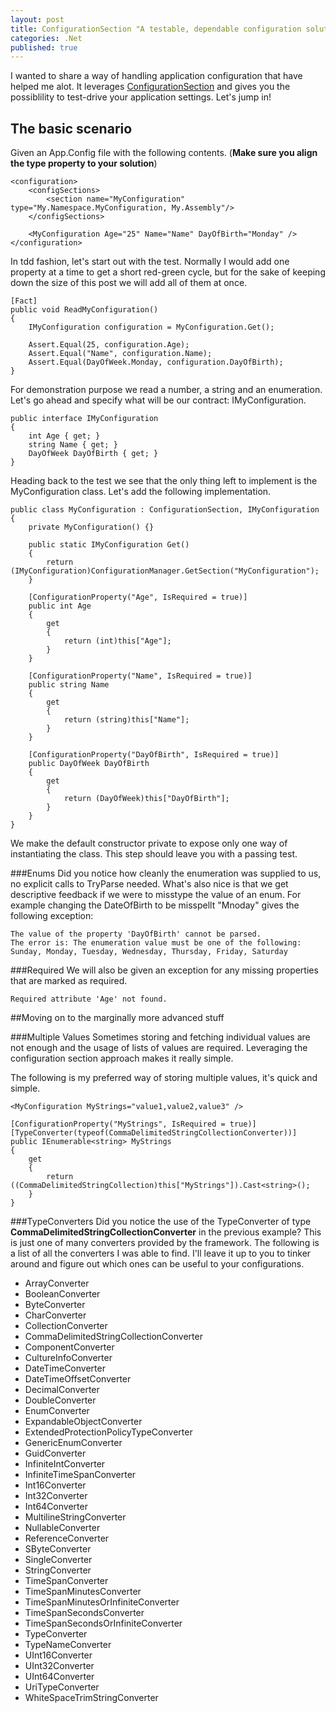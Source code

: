 ```yaml
---
layout: post
title: ConfigurationSection "A testable, dependable configuration solution"
categories: .Net
published: true
---
```

I wanted to share a way of handling application configuration that have helped me alot. It leverages [ConfigurationSection](http://msdn.microsoft.com/en-us/library/system.configuration.configurationsection(v=vs.110).aspx) and gives you the possiblility to test-drive your application settings. Let's jump in!
## The basic scenario
Given an App.Config file with the following contents. (**Make sure you align the type property to your solution**)

	<configuration>
		<configSections>
	    	<section name="MyConfiguration" type="My.Namespace.MyConfiguration, My.Assembly"/>
		</configSections>
	  
		<MyConfiguration Age="25" Name="Name" DayOfBirth="Monday" />
	</configuration>

In tdd fashion, let's start out with the test. Normally I would add one property at a time to get a short red-green cycle, but for the sake of keeping down the size of this post we will add all of them at once.

	[Fact]
    public void ReadMyConfiguration()
    {
        IMyConfiguration configuration = MyConfiguration.Get();

        Assert.Equal(25, configuration.Age);
        Assert.Equal("Name", configuration.Name);
        Assert.Equal(DayOfWeek.Monday, configuration.DayOfBirth);
    }

For demonstration purpose we read a number, a string and an enumeration. Let's go ahead and specify what will be our contract: IMyConfiguration.

	public interface IMyConfiguration
    {
        int Age { get; }
        string Name { get; }
        DayOfWeek DayOfBirth { get; }
    }

Heading back to the test we see that the only thing left to implement is the MyConfiguration class. Let's add the following implementation.

    public class MyConfiguration : ConfigurationSection, IMyConfiguration
    {
        private MyConfiguration() {}

        public static IMyConfiguration Get()
        {
            return (IMyConfiguration)ConfigurationManager.GetSection("MyConfiguration");
        }

        [ConfigurationProperty("Age", IsRequired = true)]
        public int Age
        {
            get
            {
                return (int)this["Age"];
            }
        }

        [ConfigurationProperty("Name", IsRequired = true)]
        public string Name
        {
            get
            {
                return (string)this["Name"];
            }
        }

        [ConfigurationProperty("DayOfBirth", IsRequired = true)]
        public DayOfWeek DayOfBirth
        {
            get
            {
                return (DayOfWeek)this["DayOfBirth"];
            }
        }
    }

We make the default constructor private to expose only one way of instantiating the class. This step should leave you with a passing test.

###Enums
Did you notice how cleanly the enumeration was supplied to us, no explicit calls to TryParse needed. What's also nice is that we get descriptive feedback if we were to misstype the value of an enum. For example changing the DateOfBirth to be misspellt "Mnoday" gives the following exception:

	The value of the property 'DayOfBirth' cannot be parsed. 
	The error is: The enumeration value must be one of the following: 
	Sunday, Monday, Tuesday, Wednesday, Thursday, Friday, Saturday

###Required
We will also be given an exception for any missing properties that are marked as required.

	Required attribute 'Age' not found.

##Moving on to the marginally more advanced stuff

###Multiple Values
Sometimes storing and fetching individual values are not enough and the usage of lists of values are required. Leveraging the configuration section approach makes it really simple.

The following is my preferred way of storing multiple values, it's quick and simple.

	<MyConfiguration MyStrings="value1,value2,value3" />

	[ConfigurationProperty("MyStrings", IsRequired = true)]
	[TypeConverter(typeof(CommaDelimitedStringCollectionConverter))]
	public IEnumerable<string> MyStrings
    {
    	get
        {
        	return ((CommaDelimitedStringCollection)this["MyStrings"]).Cast<string>();
        }
	}	

###TypeConverters
Did you notice the use of the TypeConverter of type **CommaDelimitedStringCollectionConverter** in the previous example? This is just one of many converters provided by the framework. The following is a list of all the converters I was able to find. I'll leave it up to you to tinker around and figure out which ones can be useful to your configurations.

- ArrayConverter
- BooleanConverter
- ByteConverter
- CharConverter
- CollectionConverter
- CommaDelimitedStringCollectionConverter
- ComponentConverter
- CultureInfoConverter
- DateTimeConverter
- DateTimeOffsetConverter
- DecimalConverter
- DoubleConverter
- EnumConverter
- ExpandableObjectConverter
- ExtendedProtectionPolicyTypeConverter
- GenericEnumConverter
- GuidConverter
- InfiniteIntConverter
- InfiniteTimeSpanConverter
- Int16Converter
- Int32Converter
- Int64Converter
- MultilineStringConverter
- NullableConverter
- ReferenceConverter
- SByteConverter
- SingleConverter
- StringConverter
- TimeSpanConverter
- TimeSpanMinutesConverter
- TimeSpanMinutesOrInfiniteConverter
- TimeSpanSecondsConverter
- TimeSpanSecondsOrInfiniteConverter
- TypeConverter
- TypeNameConverter
- UInt16Converter
- UInt32Converter
- UInt64Converter
- UriTypeConverter
- WhiteSpaceTrimStringConverter
